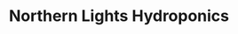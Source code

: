 ---
title: "Northern Lights Hydroponics"
url: /erie/northern-lights-hydroponics/
shop: medical supply
---